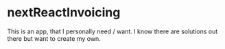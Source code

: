 # nextReactInvoicing
This is an app, that I personally need / want. I know there are solutions out there but want to create my own. 
